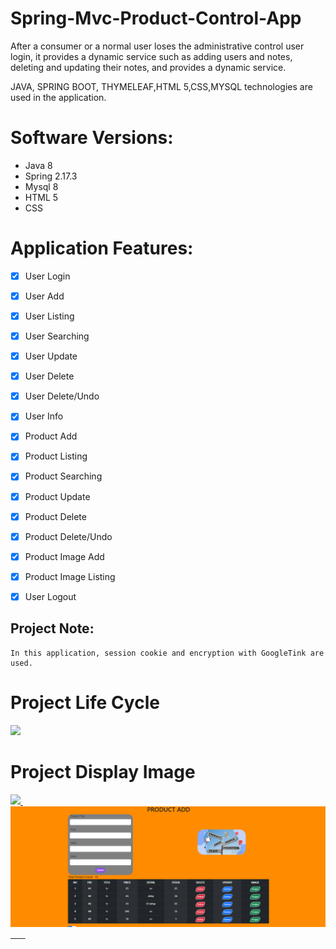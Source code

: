 # Spring-Mvc-Product-Control-App
<p> 
After a consumer or a normal user loses the administrative control user login, it provides a dynamic service such as adding users and notes, deleting and updating their notes, and provides a dynamic service.

JAVA, SPRING BOOT, THYMELEAF,HTML 5,CSS,MYSQL technologies are used in the application.
</p>

# Software Versions:
- Java 8
- Spring 2.17.3
- Mysql 8
- HTML 5
- CSS
    
# Application Features:
- [x] User Login
- [x] User Add
- [x] User Listing
- [x] User Searching
- [x] User Update
- [x] User Delete
- [x] User Delete/Undo
- [x] User Info
- [x] Product Add
- [x] Product Listing
- [x] Product Searching
- [x] Product Update
- [x] Product Delete
- [x] Product Delete/Undo
- [x] Product Image Add
- [x] Product Image Listing
- [x] User Logout  


## Project Note:
```
In this application, session cookie and encryption with GoogleTink are used.
```


# Project Life Cycle
<img src="USER-APP-FOTO/LOGİN.png" style="max-width:100%;">

# Project Display Image

<p>
<a href="https://github.com/hakanozer/AndroidCampaigns/blob/master/ekran_goruntuleri/1.png" target="_blank">
    <img src="PRODUCT CONTROL/LOGİN.png" style="max-width:100%;"> 
</a>
    <a href="https://github.com/hakanozer/AndroidCampaigns/blob/master/ekran_goruntuleri/1.png" target="_blank">
    <img src=""PRODUCT CONTROL/Useradd.png" style="max-width:100%;"> 
</a>
       <a href="https://github.com/hakanozer/AndroidCampaigns/blob/master/ekran_goruntuleri/1.png" target="_blank">
    <img src="PRODUCT CONTROL/product add.png" style="max-width:100%;"> 
</a>
       <a href="https://github.com/hakanozer/AndroidCampaigns/blob/master/ekran_goruntuleri/1.png" target="_blank">
    <img src=""PRODUCT CONTROL/SEARCH.png" style="max-width:100%;"> 
</a>
       <a href="https://github.com/hakanozer/AndroidCampaigns/blob/master/ekran_goruntuleri/1.png" target="_blank">
    <img src=""PRODUCT CONTROL/product update.png" style="max-width:100%;"> 
</a>
         <a href="https://github.com/hakanozer/AndroidCampaigns/blob/master/ekran_goruntuleri/1.png" target="_blank">
    <img src=""PRODUCT CONTROL/ımage.png" style="max-width:100%;"> 
</a>
         <a href="https://github.com/hakanozer/AndroidCampaigns/blob/master/ekran_goruntuleri/1.png" target="_blank">
    <img src=""PRODUCT CONTROL/user table.png" style="max-width:100%;"> 
</a>
         <a href="https://github.com/hakanozer/AndroidCampaigns/blob/master/ekran_goruntuleri/1.png" target="_blank">
    <img src=""PRODUCT CONTROL/update.png" style="max-width:100%;"> 
</a>
         <a href="https://github.com/hakanozer/AndroidCampaigns/blob/master/ekran_goruntuleri/1.png" target="_blank">
    <img src=""PRODUCT CONTROL/ınfo.png" style="max-width:100%;"> 
</a>
         <a href="https://github.com/hakanozer/AndroidCampaigns/blob/master/ekran_goruntuleri/1.png" target="_blank">
    <img src=""PRODUCT CONTROL/user.png" style="max-width:100%;"> 
</a>
    
</p>

